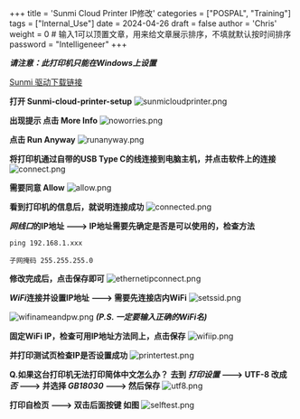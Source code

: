 +++
title = 'Sunmi Cloud Printer IP修改'
categories = ["POSPAL", "Training"]
tags = ["Internal_Use"]
date = 2024-04-26
draft = false
author = 'Chris'
weight = 0 # 输入1可以顶置文章，用来给文章展示排序，不填就默认按时间排序
password = "Intelligeneer"
+++

***请注意：此打印机只能在Windows上设置***

[Sunmi 驱动下载链接](https://onedrive.live.com/?cid=8119C2A597679EB1&mid=A0722E84162626D8%21108&mcid=A0722E84162626D8&sd=1&id=8119C2A597679EB1%21130346&parId=8119C2A597679EB1%21130342&o=OneUp "Sunmi驱动下载")

**打开 Sunmi-cloud-printer-setup**
![sunmicloudprinter.png](/img/sunmicloudprinter.png)

**出现提示 点击 More Info**
![noworries.png](/img/noworries.png)

**点击 Run Anyway**
![runanyway.png](/img/runanyway.png)

**将打印机通过自带的USB Type C的线连接到电脑主机，并点击软件上的连接**
![connect.png](/img/connect.png)

**需要同意 Allow**
![allow.png](/img/allow.png)

**看到打印机的信息后，就说明连接成功**
![connected.png](/img/connected.png)


***网线口*的IP地址 ---> IP地址需要先确定是否是可以使用的，检查方法**
```dos
ping 192.168.1.xxx
```
```
子网掩码 255.255.255.0
```
**修改完成后，点击保存即可**
![ethernetipconnect.png](/img/ethernetipconnect.png)

***WiFi*连接并设置IP地址 ---> 需要先连接店内WiFi**
![setssid.png](/img/setssid.png)

![wifinameandpw.png](/img/wifinameandpw.png)
***(P.S. 一定要输入正确的WiFi名)***

**固定WiFi IP，检查可用IP地址方法同上，点击保存**
![wifiip.png](/img/wifiip.png)

**并打印测试页检查IP是否设置成功**
![printertest.png](/img/printertest.png)

**Q.如果这台打印机无法打印简体中文怎么办？**
**去到 *打印设置* ---> UTF-8 改成 *否* ---> 并选择 *GB18030* ---> 然后保存**
![utf8.png](/img/utf8.png)

**打印自检页 ---> 双击后面按键 如图**
![selftest.png](/img/selftest.png)